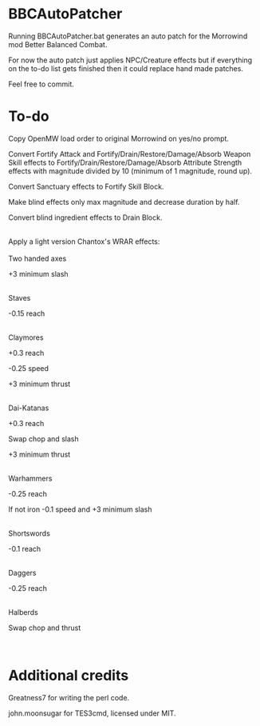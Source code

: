 # BBCAutoPatcher
Running BBCAutoPatcher.bat generates an auto patch for the Morrowind mod Better Balanced Combat.

For now the auto patch just applies NPC/Creature effects but if everything on the to-do list gets finished then it could replace hand made patches.

Feel free to commit.

# To-do
Copy OpenMW load order to original Morrowind on yes/no prompt.

Convert Fortify Attack and Fortify/Drain/Restore/Damage/Absorb Weapon Skill effects to Fortify/Drain/Restore/Damage/Absorb Attribute Strength effects with magnitude divided by 10 (minimum of 1 magnitude, round up).

Convert Sanctuary effects to Fortify Skill Block.

Make blind effects only max magnitude and decrease duration by half.

Convert blind ingredient effects to Drain Block.

<br/>
Apply a light version Chantox's WRAR effects:
<br/>
<br/>
Two handed axes

+3 minimum slash

<br/>
Staves

-0.15 reach

<br/>
Claymores

+0.3 reach

-0.25 speed

+3 minimum thrust

<br/>
Dai-Katanas

+0.3 reach

Swap chop and slash

+3 minimum thrust

<br/>
Warhammers

-0.25 reach

If not iron -0.1 speed and +3 minimum slash

<br/>
Shortswords

-0.1 reach

<br/>
Daggers

-0.25 reach

<br/>
Halberds

Swap chop and thrust

<br/>

# Additional credits
Greatness7 for writing the perl code.

john.moonsugar for TES3cmd, licensed under MIT.
